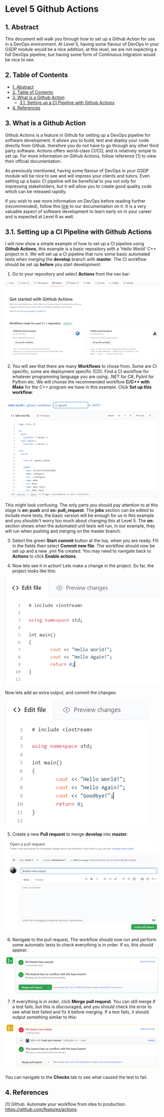 # Level 5 Github Actions

## 1. Abstract

This document will walk you through how to set up a Github Action for use in a DevOps environment. At Level 5, having some flavour of DevOps in your GSDP module would be a nice addition, at this level, we are not expecting a full DevOps pipeline, but having some form of Continuous Intgration would be nice to see.

## 2. Table of Contents

- [1. Abstract](#1-abstract)
- [2. Table of Contents](#2-table-of-contents)
- [3. What is a Github Action](#3-what-is-a-github-action)
  - [3.1. Setting up a CI Pipeline with Github Actions](#31-setting-up-a-CI-pipeline-with-github-actions)
- [4. References](#4-references)

## 3. What is a Github Action

Github Actions is a feature in Github for setting up a DevOps pipeline for software development. It allows you to build, test and deploy your code directly from Github, therefore you do not have to go through any other third party software.
Actions offers world-class CI/CD, and is relatively simple to set up. For more information on Github Actions, follow reference [1] to view their official documentation.

As previously mentioned, having some flavour of DevOps in your GSDP module will be nice to see and will impress your clients and tutors. Even setting up a basic CI pipeline will be beneficial to you not only for impressing stakeholders, but it will allow you to create good quality code which can be released rapidly.

If you wish to see more information on DevOps before reading further (recommended), follow this [link](/deployment-delivery/level-5/level-5-delivery-guidelines.md) to our documentation on it. It is a very valuable aspect of software development to learn early on in your career and is expected at Level 6 as well.

## 3.1. Setting up a CI Pipeline with Github Actions

I will now show a simple example of how to set up a CI pipeline using **Github Actions**, this example is a basic repository with a 'Hello World' C++ project in it. We will set up a CI pipeline that runs some basic automated tests when merging the **develop** branch with **master**. The CI workflow should be set up **before** you start development:

1. Go to your repository and select **Actions** from the nav bar:

![Navigate to Actions](../images/Actions-1.PNG)

2. You will see that there are many **Workflows** to chose from. Some are CI specific, some are deployment specific (CD). Find a CI workflow for whatever programming language you are using; .NET for C#, Pylint for Python etc. We will choose the recommended workflow **C/C++ with Make** for the C++ program we have in this example. Click **Set up this workflow**:

![Choose a workflow](../images/Actions-2.PNG)

This might look confusing. The only parts you should pay attention to at this stage is **on: push** and **on: pull_request**. The **jobs** section can be edited to include more tests, the basic version will be enough for us in this example and you shouldn't worry too much about changing this at Level 5. The **on:** section shows when the automated unit tests will run, in our example, they will run when pushing and merging on the master branch. 

3. Select the green **Start commit** button at the top, when you are ready. Fill in the fields then select **Commit new file**. The workflow should now be set up and a new .yml file created. You may need to navigate back to **Actions** to click **Enable actions**.

4. Now lets see it in action! Lets make a change in the project. So far, the project looks like this:

![Project before change](../images/Actions-3.PNG)

Now lets add an extra output, and commit the changes:

![Project after change](../images/Actions-4.PNG)

5. Create a new **Pull request** to merge **develop** into **master**:

![Create pull request](../images/Actions-5.PNG)

6. Navigate to the pull request, The workflow should now run and perform some automatic tests to check everything is in order. If so, this should appear:

![Workflow checks passed](../images/Actions-6.PNG)

7. If everything is in order, click **Merge pull request**. You can still merge if a test fails, but this is discouraged, and you should check the error to see what test failed and fix it before merging. If a test fails, it should output something similar to this: 

![Workflow checks failed](../images/Actions-7.PNG)

You can navigate to the **Checks** tab to see what caused the test to fail.

## 4. References

[1] Github. Automate your workflow from idea to production. <https://github.com/features/actions>.
